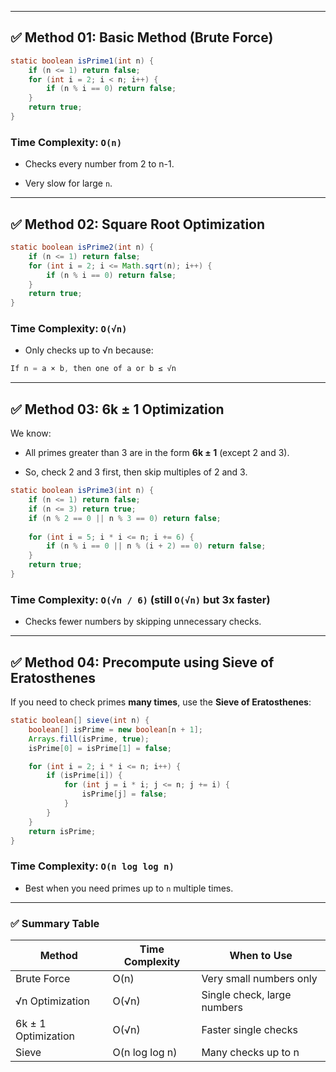 
---

## ✅ **Method 01: Basic Method (Brute Force)**

```java
static boolean isPrime1(int n) {
    if (n <= 1) return false;
    for (int i = 2; i < n; i++) {
        if (n % i == 0) return false;
    }
    return true;
}
```

### **Time Complexity:** `O(n)`

- Checks every number from 2 to n-1.
    
- Very slow for large `n`.
    

---

## ✅ **Method 02: Square Root Optimization**

```java
static boolean isPrime2(int n) {
    if (n <= 1) return false;
    for (int i = 2; i <= Math.sqrt(n); i++) {
        if (n % i == 0) return false;
    }
    return true;
}
```

### **Time Complexity:** `O(√n)`

- Only checks up to √n because:
    
```java
If n = a × b, then one of a or b ≤ √n
```
    

---

## ✅ **Method 03: 6k ± 1 Optimization**

We know:

- All primes greater than 3 are in the form **6k ± 1** (except 2 and 3).
    
- So, check 2 and 3 first, then skip multiples of 2 and 3.
    

```java
static boolean isPrime3(int n) {
    if (n <= 1) return false;
    if (n <= 3) return true;
    if (n % 2 == 0 || n % 3 == 0) return false;
    
    for (int i = 5; i * i <= n; i += 6) {
        if (n % i == 0 || n % (i + 2) == 0) return false;
    }
    return true;
}
```

### **Time Complexity:** `O(√n / 6)` (still `O(√n)` but 3x faster)

- Checks fewer numbers by skipping unnecessary checks.
    

---

## ✅ **Method 04: Precompute using Sieve of Eratosthenes**

If you need to check primes **many times**, use the **Sieve of Eratosthenes**:

```java
static boolean[] sieve(int n) {
    boolean[] isPrime = new boolean[n + 1];
    Arrays.fill(isPrime, true);
    isPrime[0] = isPrime[1] = false;

    for (int i = 2; i * i <= n; i++) {
        if (isPrime[i]) {
            for (int j = i * i; j <= n; j += i) {
                isPrime[j] = false;
            }
        }
    }
    return isPrime;
}
```

### **Time Complexity:** `O(n log log n)`

- Best when you need primes up to `n` multiple times.
    

---

### ✅ **Summary Table**

|Method|Time Complexity|When to Use|
|---|---|---|
|Brute Force|O(n)|Very small numbers only|
|√n Optimization|O(√n)|Single check, large numbers|
|6k ± 1 Optimization|O(√n)|Faster single checks|
|Sieve|O(n log log n)|Many checks up to n|